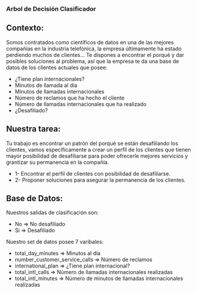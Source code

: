 ### Arbol de Decisión Clasificador
## Contexto:
Somos contratados como científicos de datos en una de las mejores compañías en la industria telefónica, la empresa últimamente ha estado perdiendo muchos de clientes... Te dispones a encontrar el porqué y dar posibles soluciones al problema, así que la empresa te da una base de datos de los clientes actuales que posee: 

* ¿Tiene plan internacionales?
* Minutos de llamada al día 
* Minutos de llamadas internacionales 
* Número de reclamos que ha hecho el cliente 
* Número de llamadas internacionales que ha realizado 
* ¿Desafiliado?


## Nuestra tarea:
Tu trabajo es encontrar un patrón del porqué se están desafiliando los clientes, vamos específicamente a crear un perfil de los clientes que tienen mayor posibilidad de desafiliarse para poder ofrecerle mejores servicios y grantizar su permanencia en la compañía.

* 1- Encontrar el perfil de clientes con posibilidad de desafiliarse.
* 2- Proponer soluciones para asegurar la permanencia de los clientes.



## Base de Datos:

Nuestros salidas de clasificación son: 
* No => No desafiliado
* Si => Desafiliado 

 Nuestro set de datos posee 7 varibales: 
* total_day_minutes => Minutos al día 
* number_customer_service_calls => Número de reclamos
* international_plan => ¿Tiene plan internacional?
* total_intl_calls => Número de llamadas internacionales realizadas
* total_intl_minutes => Número de minutos de llamadas internacionales realizadas 

